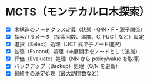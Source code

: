 # MCTS（モンテカルロ木探索）

- [x] 木構造のノードクラス定義（状態・Q/N・P・親子関係）
- [x] 探索パラメータ（探索回数、温度、C_PUCT など）設定
- [x] 選択（Select）処理（UCT 式で子ノード選択）
- [x] 拡張（Expand）処理（未展開手をノードとして追加）
- [x] 評価（Evaluate）処理（NN から policy/value を取得）
- [x] バックアップ（Backup）処理（Q/N を更新）
- [x] 最終手の決定処理（最大訪問数など）
